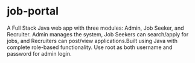 # job-portal
A Full Stack Java web app with three modules: Admin, Job Seeker, and Recruiter. Admin manages the system, Job Seekers can search/apply for jobs, and Recruiters can post/view applications.Built using Java with complete role-based functionality. Use root as both username and password for admin login.
